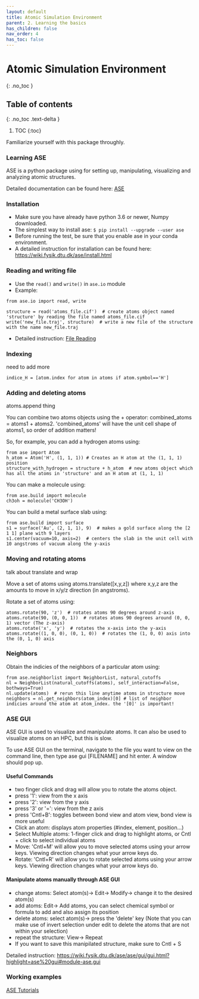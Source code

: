```yaml
---
layout: default
title: Atomic Simulation Environment
parent: 2. Learning the basics
has_children: false
nav_order: 4
has_toc: false
---
```


# Atomic Simulation Environment

{: .no_toc }

## Table of contents
{: .no_toc .text-delta }

1. TOC
{:toc}

Familiarize yourself with this package throughly. 

### Learning ASE
ASE is a python package using for setting up, manipulating, visualizing and analyzing atomic structures. 

Detailed documentation can be found here: [ASE](https://wiki.fysik.dtu.dk/ase/#)

### Installation
- Make sure you have already have python 3.6 or newer, Numpy downloaded.
- The simplest way to install ase: `$ pip install --upgrade --user ase`
- Before running the test, be sure that you enable ase in your conda environment.
- A detailed instruction for installation can be found here: https://wiki.fysik.dtu.dk/ase/install.html


### Reading and writing file
- Use the `read()` and `write()` in `ase.io` module
- Example:
```
from ase.io import read, write

structure = read('atoms_file.cif')  # create atoms object named 'structure' by reading the file named atoms_file.cif
write('new_file.traj', structure)  # write a new file of the structure with the name new_file.traj
```
- Detailed instruction: [File Reading](https://wiki.fysik.dtu.dk/ase/ase/io/io.html)


### Indexing
need to add more

```
indice_H = [atom.index for atom in atoms if atom.symbol=='H']
```

### Adding and deleting atoms
atoms.append thing 

You can combine two atoms objects using the + operator: combined_atoms = atoms1 + atoms2. 'combined_atoms' will have the unit cell shape of atoms1, so order of addition matters!

So, for example, you can add a hydrogen atoms using:
```
from ase import Atom
h_atom = Atom('H', (1, 1, 1)) # Creates an H atom at the (1, 1, 1) position
structure_with_hydrogen = structure + h_atom  # new atoms object which has all the atoms in 'structure' and an H atom at (1, 1, 1)
```

You can make a molecule using:
```
from ase.build import molecule
ch3oh = molecule('CH3OH')
```

You can build a metal surface slab using:
```
from ase.build import surface
s1 = surface('Au', (2, 1, 1), 9)  # makes a gold surface along the [2 1 1] plane with 9 layers
s1.center(vacuum=10, axis=2)  # centers the slab in the unit cell with 10 angstroms of vacuum along the y-axis
```


### Moving and rotating atoms
talk about translate and wrap

Move a set of atoms using atoms.translate([x,y,z]) where x,y,z are the amounts to move in x/y/z direction (in angstroms).

Rotate a set of atoms using:
```
atoms.rotate(90, 'z')  # rotates atoms 90 degrees around z-axis
atoms.rotate(90, (0, 0, 1))  # rotates atoms 90 degrees around (0, 0, 1) vector (The z-axis)
atoms.rotate('x', 'y')  # rotates the x-axis into the y-axis
atoms.rotate((1, 0, 0), (0, 1, 0))  # rotates the (1, 0, 0) axis into the (0, 1, 0) axis
```

### Neighbors
Obtain the indicies of the neighbors of a particular atom using:
```
from ase.neighborlist import NeighborList, natural_cutoffs
nl = NeighborList(natural_cutoffs(atoms), self_interaction=False, bothways=True)
nl.update(atoms)  # rerun this line anytime atoms in structure move
neighbors = nl.get_neighbors(atom_index)[0] # list of neighbor indicies around the atom at atom_index. the '[0]' is important!
```


### ASE GUI
ASE GUI is used to visualize and manipulate atoms. It can also be used to visualize atoms on an HPC, but this is slow.

To use ASE GUI on the terminal, navigate to the file you want to view on the command line, then type ase gui [FILENAME] and hit enter. A window should pop up.

#### Useful Commands
- two finger click and drag will allow you to rotate the atoms object.
- press '1': view from the x axis
- press '2': view from the y axis
- press '3' or '=': view from the z axis 
- press 'Cntl+B': toggles between bond view and atom view, bond view is more useful
- Click an atom: displays atom properties (#index, element, position...)
- Select Multiple atoms: 1-finger click and drag to highlight atoms, or Cntl + click to select individual atoms
- Move: 'Cntl+M' will allow you to move selected atoms using your arrow keys. Viewing direction changes what your arrow keys do.
- Rotate: 'Cntl+R' will allow you to rotate selected atoms using your arrow keys. Viewing direction changes what your arrow keys do.

#### Manipulate atoms manually through ASE GUI
- change atoms: Select atom(s)-> Edit-> Modify-> change it to the desired atom(s) 
- add atoms: Edit-> Add atoms, you can select chemical symbol or formula to add and also assign its position
- delete atoms: select atom(s)-> press the 'delete' key (Note that you can make use of invert selection under edit to delete the atoms that are not within your selection)
- repeat the structure: View-> Repeat
- If you want to save this manipilated structure, make sure to Cntl + S

Detailed instruction: https://wiki.fysik.dtu.dk/ase/ase/gui/gui.html?highlight=ase%20gui#module-ase.gui


### Working examples

[ASE Tutorials](https://wiki.fysik.dtu.dk/ase/tutorials/tutorials.html)





